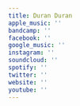 ```yaml
---
title: Duran Duran
apple_music: ''
bandcamp: ''
facebook: ''
google_music: ''
instagram: ''
soundcloud: ''
spotify: ''
twitter: ''
website: ''
youtube: ''
---
```

